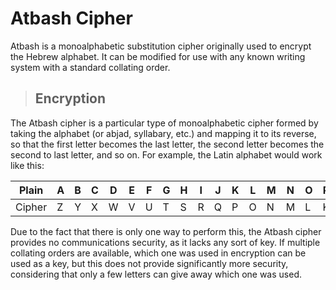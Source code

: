 # Atbash Cipher

Atbash is a monoalphabetic substitution cipher originally used to encrypt the Hebrew alphabet. It can be modified for use with any known writing system with a standard collating order.

> ## Encryption

The Atbash cipher is a particular type of monoalphabetic cipher formed by taking the alphabet (or abjad, syllabary, etc.) and mapping it to its reverse, so that the first letter becomes the last letter, the second letter becomes the second to last letter, and so on. For example, the Latin alphabet would work like this:

| Plain  | A | B | C | D | E | F | G | H | I | J | K | L | M | N | O | P | Q | R | S | T | U | V | W | X | Y | Z |
|--------|---|---|---|---|---|---|---|---|---|---|---|---|---|---|---|---|---|---|---|---|---|---|---|---|---|---|
| Cipher | Z | Y | X | W | V | U | T | S | R | Q | P | O | N | M | L | K | J | I | H | G | F | E | D | C | B | A |

Due to the fact that there is only one way to perform this, the Atbash cipher provides no communications security, as it lacks any sort of key. If multiple collating orders are available, which one was used in encryption can be used as a key, but this does not provide significantly more security, considering that only a few letters can give away which one was used.
